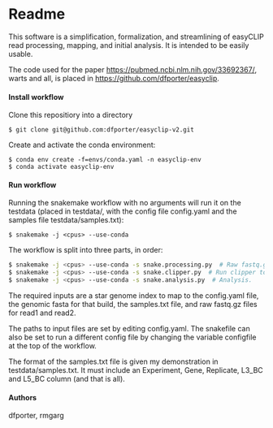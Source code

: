 # Readme

This software is a simplification, formalization, and streamlining of easyCLIP read processing, mapping, and initial analysis.
It is intended to be easily usable.

The code used for the paper https://pubmed.ncbi.nlm.nih.gov/33692367/, warts and all, is placed in https://github.com/dfporter/easyclip.

#### Install workflow

Clone this repositiory into a directory

```
$ git clone git@github.com:dfporter/easyclip-v2.git
```

Create and activate the conda environment:

```
$ conda env create -f=envs/conda.yaml -n easyclip-env
$ conda activate easyclip-env
```

#### Run workflow

Running the snakemake workflow with no arguments will run it on the testdata (placed in testdata/, with the config file config.yaml and the samples file testdata/samples.txt):

```
$ snakemake -j <cpus> --use-conda 
```

The workflow is split into three parts, in order:

```bash
$ snakemake -j <cpus> --use-conda -s snake.processing.py  # Raw fastq.gz to bam/bw/ect.
$ snakemake -j <cpus> --use-conda -s snake.clipper.py  # Run clipper to call peaks.
$ snakemake -j <cpus> --use-conda -s snake.analysis.py  # Analysis.
```
The required inputs are a star genome index to map to the config.yaml file, the genomic fasta for that build, the samples.txt file, and raw fastq.gz files for read1 and read2.

The paths to input files are set by editing config.yaml.
The snakefile can also be set to run a different config file by changing the variable configfile at the top of the workflow.

The format of the samples.txt file is given my demonstration in testdata/samples.txt. It must include an Experiment, Gene, Replicate, L3_BC and L5_BC column (and that is all).

#### Authors
dfporter, rmgarg

